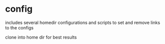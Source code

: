 # config
includes several homedir configurations and scripts to set and remove links to the configs

clone into home dir for best results
